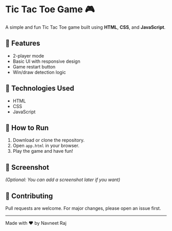 # Tic Tac Toe Game 🎮

A simple and fun Tic Tac Toe game built using **HTML**, **CSS**, and **JavaScript**.

## 🔧 Features

- 2-player mode
- Basic UI with responsive design
- Game restart button
- Win/draw detection logic

## 📂 Technologies Used

- HTML
- CSS
- JavaScript

## 🚀 How to Run

1. Download or clone the repository.
2. Open `app.html` in your browser.
3. Play the game and have fun!

## 📸 Screenshot

*(Optional: You can add a screenshot later if you want)*

## 🤝 Contributing

Pull requests are welcome. For major changes, please open an issue first.

---

Made with ❤️ by Navneet Raj